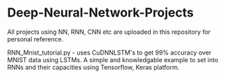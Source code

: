 # Deep-Neural-Network-Projects
All projects using NN, RNN, CNN etc are uploaded in this repository for personal reference.

RNN_Mnist_tutorial.py -  uses CuDNNLSTM's to get 99% accuracy over MNIST data using LSTMs. A simple and knowledgable example to set into RNNs and their capacities using Tensorflow, Keras platform.
